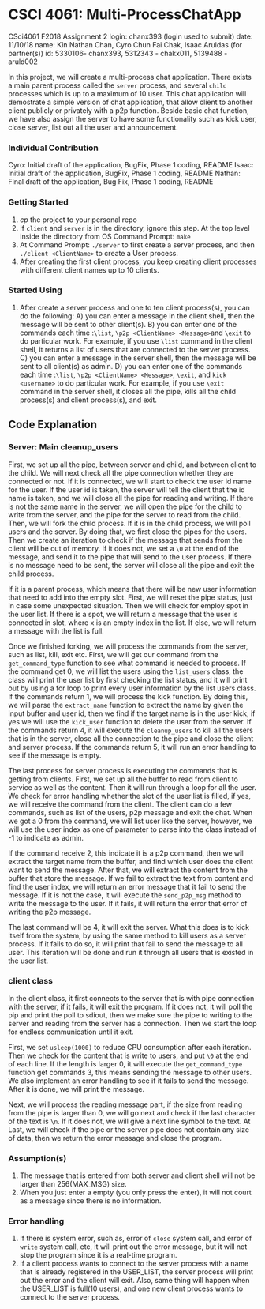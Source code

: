 # CSCI 4061: Multi-ProcessChatApp

CSci4061 F2018 Assignment 2
login: chanx393 (login used to submit)
date: 11/10/18
name: Kin Nathan Chan, Cyro Chun Fai Chak, Isaac Aruldas (for partner(s))
id: 5330106- chanx393, 5312343 - chakx011, 5139488 - aruld002

In this project, we will create a multi-process chat application. There exists
a main parent process called the `server` process, and several `child` processes
which is up to a maximum of 10 user. This chat application will demostrate a
simple version of chat application, that allow client to another client publicly
or privately with a p2p function. Beside basic chat function, we have also assign
the server to have some functionality such as kick user, close server, list out
all the user and announcement.

### Individual Contribution
Cyro: Initial draft of the application, BugFix, Phase 1 coding, README
Isaac: Initial draft of the application, BugFix, Phase 1 coding, README
Nathan: Final draft of the application, Bug Fix, Phase 1 coding, README

### Getting Started
1. _cp_ the project to your personal repo
2. If `client` and `server` is in the directory, ignore this step. At the top level
    inside the directory from OS Command Prompt: `make`
3. At Command Prompt: `./server` to first create a server process, and then
   `./client <ClientName>` to create a User process.
4. After creating the first client process, you keep creating client processes with
    different client names up to 10 clients.

### Started Using
1. After create a server process and one to ten client process(s), you can do the
  following:
  A) you can enter a message in the client shell, then the message will be sent to
    other client(s).
  B) you can enter one of the commands each time :`\list`, `\p2p <ClientName> <Message>`and `\exit` to do particular work. For example, if you use `\list` command in the
  client shell, it returns a list of users that are connected to the server process.
  C) you can enter a message in the server shell, then the message will be sent to
    all client(s) as admin.
  D) you can enter one of the commands each time :`\list`, `\p2p <ClientName> <Message>`, `\exit`, and `kick <username>` to do particular work. For example, if you use `\exit` command in the server shell, it closes all the pipe, kills all the child process(s) and
  client process(s), and exit.

## Code Explanation
### Server: Main cleanup_users
First, we set up all the pipe,  between server and child, and between client to
the child. We will next check all the pipe connection
whether they are connected or not. If it is connected, we will start to check
the user id name for the user. If the user id is taken, the server will tell the client
that the id name is taken, and we will close all the pipe for reading and writing.
If there is not the same name in the server, we will open the pipe for the child to
write from the server, and the pipe for the server to read from the child. Then, we
will fork the child process. If it is in the child process, we will poll users
and the server. By doing that, we first close the pipes for the users. Then we
create an iteration to check if the message that sends from the client will be out of
memory. If it does not, we set a `\0` at the end of the message, and send it to the
pipe that will send to the user process. If there is no message need to be sent,
the server will close all the pipe and exit the child process.

If it is a parent process, which means that there will be new user information
that need to add into the empty slot. First, we will reset the pipe status, just
in case some unexpected situation. Then we will check for employ spot in the user
list. If there is a spot, we will return a message that the user is connected in
slot, where x is an empty index in the list. If else, we will return a message with
the list is full.

Once we finished forking, we will process the commands from the server,
such as list, kill, exit etc. First, we will get our command from the
`get_command_type` function to see what command is needed to process. If the command
get 0, we will list the users using the `list_users` class, the class will print
the user list by first checking the list status, and it will print out by using a
for loop to print every user information by the list users class. If the commands
return 1, we will process the kick function. By doing this, we will parse the
`extract_name` function to extract the name by given the input buffer and user id,
then we find if the target name is in the user kick, if yes we will use the `kick_user`
function to delete the user from the server. If the commands return 4, it will execute
the `cleanup_users` to kill all the users that is in the server, close all the
connection to the pipe and close the client and server process. If the commands
return 5, it will run an error handling to see if the message is empty.

The last process for server process is executing the commands that is getting
from clients. First, we set up all the buffer to read from client to service as
well as the content. Then it will run through a loop for all the user. We check
for error handling whether the slot of the user list is filled, if yes, we will
receive the command from the client. The client can do a few commands, such as
list of the users, p2p message and exit the chat. When we got a 0 from the command,
we will list user like the server, however, we will use the user index as one of
parameter to parse into the class instead of -1 to indicate as admin.

If the command receive 2, this indicate it is a p2p command, then we will extract
the target name from the buffer, and find which user does the client want to send
the message. After that, we will extract the content from the buffer that store the
message. If we fail to extract the text from content and find the user index, we
will return an error message that it fail to send the message. If it is not the
case, it will execute the `send_p2p_msg` method to write the message to the user.
If it fails, it will return the error that error of writing the p2p message.

The last command will be 4, it will exit the server. What this does is to kick
itself from the system, by using the same method to kill users as a server process.
If it fails to do so, it will print that fail to send the message to all user. This
iteration will be done and run it through all users that is existed in the user list.

### client class
In the client class, it first connects to the server that is with pipe connection
with the server, if it fails, it will exit the program. If it does not, it will
poll the pip and print the poll to sdiout, then we make sure the pipe to writing
to the server and reading from the server has a connection. Then we start the loop
for endless communication until it exit.

First, we set `usleep(1000)` to reduce CPU consumption after each iteration. Then
we check for the content that is write to users, and put `\0` at the end of each
line. If the length is larger 0, it will execute the `get_command_type` function
get commands 3, this means sending the message to other users. We also implement
an error handling to see if it fails to send the message. After it is done, we
will print the message.

Next, we will process the reading message part, if the size from reading from the
pipe is larger than 0, we will go next and check if the last character of the text
is `\n`. If it does not, we will give a next line symbol to the text. At Last, we
will check if the pipe or the server pipe does not contain any size of data, then
we return the error message and close the program.

### Assumption(s)
1. The message that is entered from both server and client shell will not be larger
  than 256(MAX_MSG) size.
2. When you just enter a empty (you only press the enter), it will not court as
  a message since there is no information.

### Error handling
1. If there is system error, such as, error of `close` system call, and error of
  `write` system call, etc, it will print out the error message, but it will not stop
  the program since it is a real-time program.
2. If a client process wants to connect to the server process with a name that is
  already registered in the USER_LIST, the server process will print out the error and
  the client will exit. Also, same thing will happen when the USER_LIST is full(10 users),
  and one new client process wants to connect to the server process.

